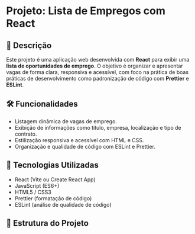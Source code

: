 # Projeto: Lista de Empregos com React

## 📌 Descrição

Este projeto é uma aplicação web desenvolvida com **React** para exibir uma **lista de oportunidades de emprego**. O objetivo é organizar e apresentar vagas de forma clara, responsiva e acessível, com foco na prática de boas práticas de desenvolvimento como padronização de código com **Prettier** e **ESLint**.

## 🛠️ Funcionalidades

- Listagem dinâmica de vagas de emprego.
- Exibição de informações como título, empresa, localização e tipo de contrato.
- Estilização responsiva e acessível com HTML e CSS.
- Organização e qualidade de código com ESLint e Prettier.

## 🚀 Tecnologias Utilizadas

- React (Vite ou Create React App)
- JavaScript (ES6+)
- HTML5 / CSS3
- Prettier (formatação de código)
- ESLint (análise de qualidade de código)

## 📁 Estrutura do Projeto


